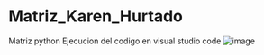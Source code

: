 # Matriz_Karen_Hurtado
Matriz python
Ejecucion del codigo en visual studio code
![image](https://user-images.githubusercontent.com/66264779/122069874-221f7f00-cdbb-11eb-85b9-03229b495f81.png)
